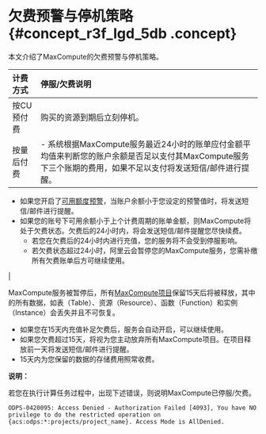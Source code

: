 # 欠费预警与停机策略 {#concept_r3f_lgd_5db .concept}

本文介绍了MaxCompute的欠费预警与停机策略。

|计费方式|停服/欠费说明|
|:---|:------|
|按CU预付费|购买的资源到期后立刻停机。|
|按量后付费| -   系统根据MaxCompute服务最近24小时的账单应付金额平均值来判断您的账户余额是否足以支付其MaxCompute服务下三个账期的费用，如果不足以支付将发送短信/邮件进行提醒。
-   如果您开启了[可用额度预警](https://expense.console.aliyun.com/#/account/home)，当账户余额小于您设定的预警值时，将发送短信/邮件进行提醒。
-   如果您的账号下可用余额小于上个计费周期的账单金额，则MaxCompute将处于欠费状态。欠费后的24小时内，将会发送短信/邮件提醒您尽快续费。
    -   若您在欠费后的24小时内进行充值，您的服务将不会受到停服影响。
    -   若欠费状态超过24小时，阿里云会暂停您的MaxCompute服务，您需补缴所有欠费账单后方可继续使用。

 |

MaxCompute服务被暂停后，所有[MaxCompute项目](../../../../../cn.zh-CN/用户指南/基本概念/项目空间.md)保留15天后将被释放，其中的所有数据，如表（Table）、资源（Resource）、函数（Function）和实例（Instance）会丢失并且不可恢复。

-   如果您在15天内充值补足欠费后，服务会自动开启，可以继续使用。
-   如果您欠费超过15天，将视为您主动放弃所有MaxCompute项目。在项目释放前一天将发送短信/邮件进行提醒。
-   15天内为您保留的数据的存储费用照常收费。

**说明：** 

若您在执行计算任务过程中，出现下述错误，则说明MaxCompute已停服/欠费。

```
ODPS-0420095: Access Denied - Authorization Failed [4093], You have NO privilege to do the restricted operation on {acs:odps:*:projects/project_name}. Access Mode is AllDenied.
```

